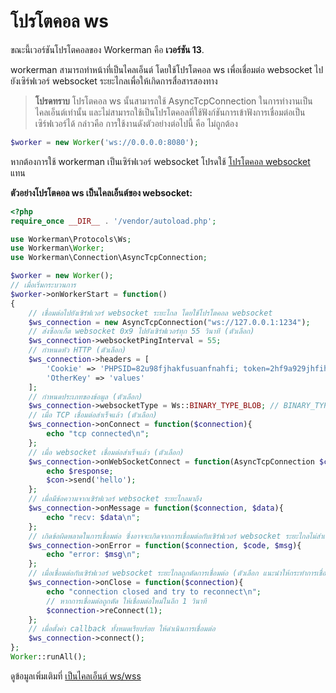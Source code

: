 # โปรโตคอล ws

ขณะนี้เวอร์ชันโปรโตคอลของ Workerman คือ **เวอร์ชัน 13**.

workerman สามารถทำหน้าที่เป็นไคลเอ็นต์ โดยใช้โปรโตคอล ws เพื่อเชื่อมต่อ websocket ไปยังเซิร์ฟเวอร์ websocket ระยะไกลเพื่อให้เกิดการสื่อสารสองทาง

> **โปรดทราบ**
> โปรโตคอล ws นั้นสามารถใช้ AsyncTcpConnection ในการทำงานเป็นไคลเอ็นต์เท่านั้น และไม่สามารถใช้เป็นโปรโตคอลที่ใช้ฟังก์ชันการเข้าฟังการเชื่อมต่อเป็นเซิร์ฟเวอร์ได้ กล่าวคือ การใช้งานดังตัวอย่างต่อไปนี้ คือ ไม่ถูกต้อง

```php
$worker = new Worker('ws://0.0.0.0:8080');
```

หากต้องการใช้ workerman เป็นเซิร์ฟเวอร์ websocket โปรดใช้ [โปรโตคอล websocket](about-websocket.md) แทน

**ตัวอย่างโปรโตคอล ws เป็นไคลเอ็นต์ของ websocket:**

```php
<?php
require_once __DIR__ . '/vendor/autoload.php';

use Workerman\Protocols\Ws;
use Workerman\Worker;
use Workerman\Connection\AsyncTcpConnection;

$worker = new Worker();
// เมื่อเริ่มกระบวนการ
$worker->onWorkerStart = function()
{
    // เชื่อมต่อไปยังเซิร์ฟเวอร์ websocket ระยะไกล โดยใช้โปรโตคอล websocket
    $ws_connection = new AsyncTcpConnection("ws://127.0.0.1:1234");
    // ส่งซ็อกเก็ต websocket 0x9 ไปยังเซิร์ฟเวอร์ทุก 55 วินาที (ตัวเลือก)
    $ws_connection->websocketPingInterval = 55;
    // กำหนดหัว HTTP (ตัวเลือก)
    $ws_connection->headers = [
        'Cookie' => 'PHPSID=82u98fjhakfusuanfnahfi; token=2hf9a929jhfihaf9i',
        'OtherKey' => 'values'
    ];
    // กำหนดประเภทของข้อมูล (ตัวเลือก)
    $ws_connection->websocketType = Ws::BINARY_TYPE_BLOB; // BINARY_TYPE_BLOB สำหรับข้อความ BINARY_TYPE_ARRAYBUFFER สำหรับข้อมูลแบบไบนารี
    // เมื่อ TCP เชื่อมต่อสำเร็จแล้ว (ตัวเลือก)
    $ws_connection->onConnect = function($connection){
        echo "tcp connected\n";
    };
    // เมื่อ websocket เชื่อมต่อสำเร็จแล้ว (ตัวเลือก)
    $ws_connection->onWebSocketConnect = function(AsyncTcpConnection $con, $response) {
        echo $response;
        $con->send('hello');
    };
    // เมื่อมีข้อความจากเซิร์ฟเวอร์ websocket ระยะไกลมาถึง
    $ws_connection->onMessage = function($connection, $data){
        echo "recv: $data\n";
    };
    // เกิดข้อผิดพลาดในการเชื่อมต่อ ซึ่งอาจจะเกิดจากการเชื่อมต่อกับเซิร์ฟเวอร์ websocket ระยะไกลไม่สำเร็จ (ตัวเลือก)
    $ws_connection->onError = function($connection, $code, $msg){
        echo "error: $msg\n";
    };
    // เมื่อเชื่อมต่อกับเซิร์ฟเวอร์ websocket ระยะไกลถูกตัดการเชื่อมต่อ (ตัวเลือก แนะนำให้กระทำการเชื่อมต่ออีกครั้ง)
    $ws_connection->onClose = function($connection){
        echo "connection closed and try to reconnect\n";
        // หากการเชื่อมต่อถูกตัด ให้เชื่อมต่อใหม่ในอีก 1 วินาที
        $connection->reConnect(1);
    };
    // เมื่อตั้งค่า callback ทั้งหมดเรียบร้อย ให้ดำเนินการเชื่อมต่อ
    $ws_connection->connect();
};
Worker::runAll();
```

ดูข้อมูลเพิ่มเติมที่ [เป็นไคลเอ็นต์ ws/wss](../faq/as-wss-client.md)
